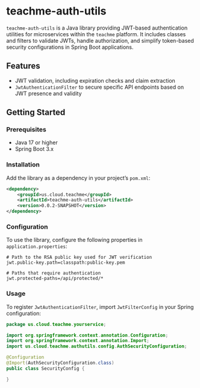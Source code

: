 # teachme-auth-utils

`teachme-auth-utils` is a Java library providing JWT-based authentication utilities for microservices within the `teachme` platform. It includes classes and filters to validate JWTs, handle authorization, and simplify token-based security configurations in Spring Boot applications.

## Features

- JWT validation, including expiration checks and claim extraction
- `JwtAuthenticationFilter` to secure specific API endpoints based on JWT presence and validity

## Getting Started

### Prerequisites

- Java 17 or higher
- Spring Boot 3.x

### Installation

Add the library as a dependency in your project’s `pom.xml`:

```xml
<dependency>
    <groupId>us.cloud.teachme</groupId>
    <artifactId>teachme-auth-utils</artifactId>
    <version>0.0.2-SNAPSHOT</version>
</dependency>
```

### Configuration
To use the library, configure the following properties in `application.properties`:

```properties
# Path to the RSA public key used for JWT verification
jwt.public-key.path=classpath:public-key.pem

# Paths that require authentication
jwt.protected-paths=/api/protected/*
```

### Usage
To register `JwtAuthenticationFilter`, import `JwtFilterConfig` in your Spring configuration:

```java
package us.cloud.teachme.yourservice;

import org.springframework.context.annotation.Configuration;
import org.springframework.context.annotation.Import;
import us.cloud.teachme.authutils.config.AuthSecurityConfiguration;

@Configuration
@Import(AuthSecurityConfiguration.class)
public class SecurityConfig {

}
```